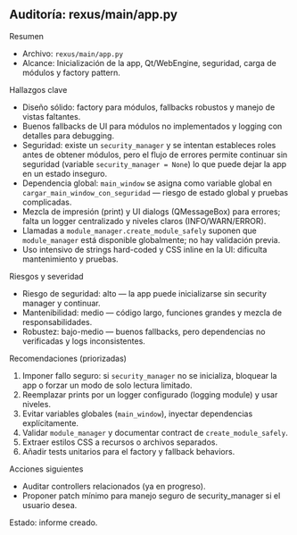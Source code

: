 ## Auditoría: rexus/main/app.py

Resumen
- Archivo: `rexus/main/app.py`
- Alcance: Inicialización de la app, Qt/WebEngine, seguridad, carga de módulos y factory pattern.

Hallazgos clave
- Diseño sólido: factory para módulos, fallbacks robustos y manejo de vistas faltantes.
- Buenos fallbacks de UI para módulos no implementados y logging con detalles para debugging.
- Seguridad: existe un `security_manager` y se intentan estableces roles antes de obtener módulos, pero el flujo de errores permite continuar sin seguridad (variable `security_manager = None`) lo que puede dejar la app en un estado inseguro.
- Dependencia global: `main_window` se asigna como variable global en `cargar_main_window_con_seguridad` — riesgo de estado global y pruebas complicadas.
- Mezcla de impresión (print) y UI dialogs (QMessageBox) para errores; falta un logger centralizado y niveles claros (INFO/WARN/ERROR).
- Llamadas a `module_manager.create_module_safely` suponen que `module_manager` está disponible globalmente; no hay validación previa.
- Uso intensivo de strings hard-coded y CSS inline en la UI: dificulta mantenimiento y pruebas.

Riesgos y severidad
- Riesgo de seguridad: alto — la app puede inicializarse sin security manager y continuar.
- Mantenibilidad: medio — código largo, funciones grandes y mezcla de responsabilidades.
- Robustez: bajo-medio — buenos fallbacks, pero dependencias no verificadas y logs inconsistentes.

Recomendaciones (priorizadas)
1. Imponer fallo seguro: si `security_manager` no se inicializa, bloquear la app o forzar un modo de solo lectura limitado.
2. Reemplazar prints por un logger configurado (logging module) y usar niveles.
3. Evitar variables globales (`main_window`), inyectar dependencias explícitamente.
4. Validar `module_manager` y documentar contract de `create_module_safely`.
5. Extraer estilos CSS a recursos o archivos separados.
6. Añadir tests unitarios para el factory y fallback behaviors.

Acciones siguientes
- Auditar controllers relacionados (ya en progreso).
- Proponer patch mínimo para manejo seguro de security_manager si el usuario desea.

Estado: informe creado.
